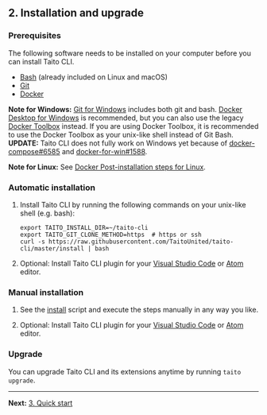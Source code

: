 ## 2. Installation and upgrade

### Prerequisites

The following software needs to be installed on your computer before you can install Taito CLI.

- [Bash](<https://en.wikipedia.org/wiki/Bash_(Unix_shell)>) (already included on Linux and macOS)
- [Git](https://git-scm.com/)
- [Docker](https://docs.docker.com/install/)

**Note for Windows:** [Git for Windows](https://gitforwindows.org/) includes both git and bash. [Docker Desktop for Windows](https://docs.docker.com/docker-for-windows/) is recommended, but you can also use the legacy [Docker Toolbox](https://docs.docker.com/toolbox/overview/) instead. If you are using Docker Toolbox, it is recommended to use the Docker Toolbox as your unix-like shell instead of Git Bash. **UPDATE:** Taito CLI does not fully work on Windows yet because of [docker-compose#6585](https://github.com/docker/compose/issues/6585) and [docker-for-win#1588](https://github.com/docker/for-win/issues/1588).

**Note for Linux:** See [Docker Post-installation steps for Linux](https://docs.docker.com/install/linux/linux-postinstall/).

### Automatic installation

1. Install Taito CLI by running the following commands on your unix-like shell (e.g. bash):

    ```shell
    export TAITO_INSTALL_DIR=~/taito-cli
    export TAITO_GIT_CLONE_METHOD=https  # https or ssh
    curl -s https://raw.githubusercontent.com/TaitoUnited/taito-cli/master/install | bash
    ```

2. Optional: Install Taito CLI plugin for your [Visual Studio Code](https://github.com/TaitoUnited/TODO/) or [Atom](https://atom.io/packages/atom-taito-cli) editor.

### Manual installation

1. See the [install](https://github.com/TaitoUnited/taito-cli/blob/master/install) script and execute the steps manually in any way you like.

2. Optional: Install Taito CLI plugin for your [Visual Studio Code](https://github.com/TaitoUnited/TODO/) or [Atom](https://atom.io/packages/atom-taito-cli) editor.

### Upgrade

You can upgrade Taito CLI and its extensions anytime by running `taito upgrade`.

---

**Next:** [3. Quick start](/docs/03-quick-start)

